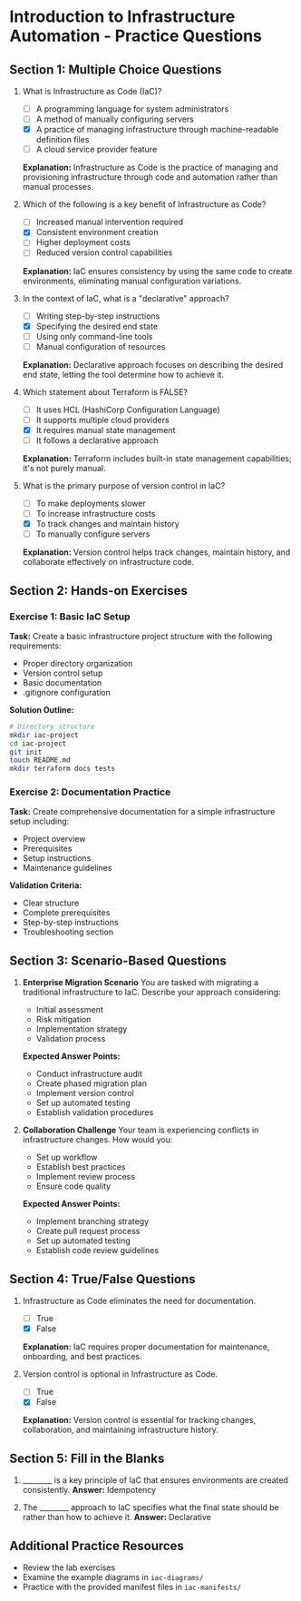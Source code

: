# Introduction to Infrastructure Automation - Practice Questions

## Section 1: Multiple Choice Questions

1. What is Infrastructure as Code (IaC)?
   - [ ] A programming language for system administrators
   - [ ] A method of manually configuring servers
   - [x] A practice of managing infrastructure through machine-readable definition files
   - [ ] A cloud service provider feature

   **Explanation:** Infrastructure as Code is the practice of managing and provisioning infrastructure through code and automation rather than manual processes.

2. Which of the following is a key benefit of Infrastructure as Code?
   - [ ] Increased manual intervention required
   - [x] Consistent environment creation
   - [ ] Higher deployment costs
   - [ ] Reduced version control capabilities

   **Explanation:** IaC ensures consistency by using the same code to create environments, eliminating manual configuration variations.

3. In the context of IaC, what is a "declarative" approach?
   - [ ] Writing step-by-step instructions
   - [x] Specifying the desired end state
   - [ ] Using only command-line tools
   - [ ] Manual configuration of resources

   **Explanation:** Declarative approach focuses on describing the desired end state, letting the tool determine how to achieve it.

4. Which statement about Terraform is FALSE?
   - [ ] It uses HCL (HashiCorp Configuration Language)
   - [ ] It supports multiple cloud providers
   - [x] It requires manual state management
   - [ ] It follows a declarative approach

   **Explanation:** Terraform includes built-in state management capabilities; it's not purely manual.

5. What is the primary purpose of version control in IaC?
   - [ ] To make deployments slower
   - [ ] To increase infrastructure costs
   - [x] To track changes and maintain history
   - [ ] To manually configure servers

   **Explanation:** Version control helps track changes, maintain history, and collaborate effectively on infrastructure code.

## Section 2: Hands-on Exercises

### Exercise 1: Basic IaC Setup
**Task:** Create a basic infrastructure project structure with the following requirements:
- Proper directory organization
- Version control setup
- Basic documentation
- .gitignore configuration

**Solution Outline:**
```bash
# Directory structure
mkdir iac-project
cd iac-project
git init
touch README.md
mkdir terraform docs tests
```

### Exercise 2: Documentation Practice
**Task:** Create comprehensive documentation for a simple infrastructure setup including:
- Project overview
- Prerequisites
- Setup instructions
- Maintenance guidelines

**Validation Criteria:**
- Clear structure
- Complete prerequisites
- Step-by-step instructions
- Troubleshooting section

## Section 3: Scenario-Based Questions

1. **Enterprise Migration Scenario**
   You are tasked with migrating a traditional infrastructure to IaC. Describe your approach considering:
   - Initial assessment
   - Risk mitigation
   - Implementation strategy
   - Validation process

   **Expected Answer Points:**
   - Conduct infrastructure audit
   - Create phased migration plan
   - Implement version control
   - Set up automated testing
   - Establish validation procedures

2. **Collaboration Challenge**
   Your team is experiencing conflicts in infrastructure changes. How would you:
   - Set up workflow
   - Establish best practices
   - Implement review process
   - Ensure code quality

   **Expected Answer Points:**
   - Implement branching strategy
   - Create pull request process
   - Set up automated testing
   - Establish code review guidelines

## Section 4: True/False Questions

1. Infrastructure as Code eliminates the need for documentation.
   - [ ] True
   - [x] False
   
   **Explanation:** IaC requires proper documentation for maintenance, onboarding, and best practices.

2. Version control is optional in Infrastructure as Code.
   - [ ] True
   - [x] False
   
   **Explanation:** Version control is essential for tracking changes, collaboration, and maintaining infrastructure history.

## Section 5: Fill in the Blanks

1. ________ is a key principle of IaC that ensures environments are created consistently.
   **Answer:** Idempotency

2. The ________ approach to IaC specifies what the final state should be rather than how to achieve it.
   **Answer:** Declarative

## Additional Practice Resources
- Review the lab exercises
- Examine the example diagrams in `iac-diagrams/`
- Practice with the provided manifest files in `iac-manifests/`
